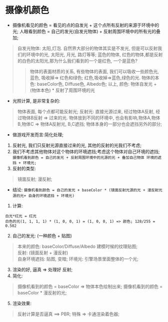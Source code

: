 # 摄像机颜色
 * 摄像机看见的颜色 = 看见的点的自发光 + 这个点所有反射的来源于环境中的光; 人眼看到颜色 = 自己的发光(自发光物体) + 反射周围环境中的所有光的叠加;
 > 自发光物体: 太阳,灯泡. 自然界大部分的物体其实是不发光, 但是可以反射我们的环境中的光, 太阳光, 月光, 路灯等等;
 > 蓝色的物体, 红色的物体,都是反射的白色的太阳光,那为什么我们看到的一个是红色, 一个是蓝色?  
 >> 物体的表面材质的关系, 有些物体的表面, 我们可以吸收一些颜色光, 蓝色, 吸收掉=> 红色和绿色;
 >> 红色,吸收掉=>蓝色,绿色的光.
 > 物体的本色: baseColor色, Diffuse色, Albedo色;
 > 以上, 颜色: 物体自发光 + (物体本色) * 反射了周围环境的光 

 * 光照计算, 是非常复杂的:
 > 物体表面, 每个点都可能反射光;
 > 反射光: 直接光源过来, 经过物体A反射, 经过物体B反射 => 过来的光.
 > 物体放到不同的环境中, 也会有影响,物体A,物体B,物体C => 物体A反射光, B,C遮挡; 物体本身的一部分也会遮挡另外的部分;

 * 做游戏开发而言:简化处理;
 1. 反射光, 我们只反射光源直接过来的光, 其他的反射的光我们不考虑;
 2. 我们不考虑其他物体对这个物体的环境遮挡;考虑这个物体对自己环境的遮挡;
    ` 摄像机看到颜色 = 自己的发光 + 反射周围环境中的光源的光 + 叠加自己物体 环境的遮挡 + 环境光;`  
 3. 反射的类型:  
 > 镜面反射;
 > 漫反射;

 * 结论:  `摄像机看到颜色 = 自己的发光 + baseColor * (镜面反射光源的光 + 漫反射光源的光+ 自身的环境遮挡 + 环境光)`  
 1. 计算:
 ```
 白光*红光 = 红光
 白色的光(1, 1, 1, 1) * (1, 0, 0, 1) = (1, 0, 0, 1) => 颜色; 128/255 = 0.502
 ``` 
 2. 自己的发光: (一种颜色 + 贴图) 
 > 本来的颜色: baseColor/Diffuse/Albedo 建模时候的纹理贴图;  
 > 反射: (镜面反射 + 漫反射)  
 > 自身环境遮挡: 贴图, 变暗;
 > 环境光: 引擎场景里面整体的一个光;

 3. 渲染的好, 逼真 => 处理好 反射;
 4. 简化:
 > 摄像机看到的颜色 = baseColor => 物体本色绘制出来;
 > 摄像机看到的颜色 = baseColor * 漫反射的光;

 5. 渲染效果:  
 > 反射计算是否逼真 ==> PBR;
 > 特殊 => 卡通渲染着色器;
   

 